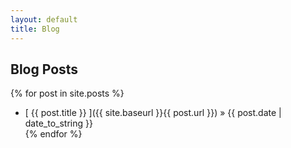 ```yaml
---
layout: default
title: Blog
---
```


## Blog Posts

{% for post in site.posts %}
  * [ {{ post.title }} ]({{ site.baseurl }}{{ post.url }}) &raquo; {{ post.date | date_to_string }}  
{% endfor %}